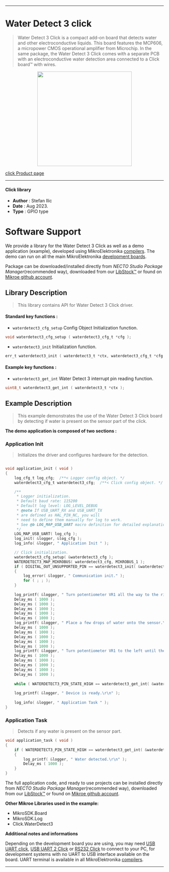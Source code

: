 
---
# Water Detect 3 click

> Water Detect 3 Click is a compact add-on board that detects water and other electroconductive liquids. This board features the MCP606, a micropower CMOS operational amplifier from Microchip. In the same package, the Water Detect 3 Click comes with a separate PCB with an electroconductive water detection area connected to a Click board™ with wires.

<p align="center">
  <img src="https://download.mikroe.com/images/click_for_ide/waterdetect3_click.png" height=300px>
</p>

[click Product page](https://www.mikroe.com/water-detect-3-click)

---


#### Click library

- **Author**        : Stefan Ilic
- **Date**          : Aug 2023.
- **Type**          : GPIO type


# Software Support

We provide a library for the Water Detect 3 Click
as well as a demo application (example), developed using MikroElektronika
[compilers](https://www.mikroe.com/necto-studio).
The demo can run on all the main MikroElektronika [development boards](https://www.mikroe.com/development-boards).

Package can be downloaded/installed directly from *NECTO Studio Package Manager*(recommended way), downloaded from our [LibStock&trade;](https://libstock.mikroe.com) or found on [Mikroe github account](https://github.com/MikroElektronika/mikrosdk_click_v2/tree/master/clicks).

## Library Description

> This library contains API for Water Detect 3 Click driver.

#### Standard key functions :

- `waterdetect3_cfg_setup` Config Object Initialization function.
```c
void waterdetect3_cfg_setup ( waterdetect3_cfg_t *cfg );
```

- `waterdetect3_init` Initialization function.
```c
err_t waterdetect3_init ( waterdetect3_t *ctx, waterdetect3_cfg_t *cfg );
```

#### Example key functions :

- `waterdetect3_get_int` Water Detect 3 interrupt pin reading function.
```c
uint8_t waterdetect3_get_int ( waterdetect3_t *ctx );
```

## Example Description

> This example demonstrates the use of the Water Detect 3 Click board by
  detecting if water is present on the sensor part of the click.

**The demo application is composed of two sections :**

### Application Init

> Initializes the driver and configures hardware for the detection.

```c

void application_init ( void ) 
{
    log_cfg_t log_cfg;  /**< Logger config object. */
    waterdetect3_cfg_t waterdetect3_cfg;  /**< Click config object. */

    /** 
     * Logger initialization.
     * Default baud rate: 115200
     * Default log level: LOG_LEVEL_DEBUG
     * @note If USB_UART_RX and USB_UART_TX 
     * are defined as HAL_PIN_NC, you will 
     * need to define them manually for log to work. 
     * See @b LOG_MAP_USB_UART macro definition for detailed explanation.
     */
    LOG_MAP_USB_UART( log_cfg );
    log_init( &logger, &log_cfg );
    log_info( &logger, " Application Init " );

    // Click initialization.
    waterdetect3_cfg_setup( &waterdetect3_cfg );
    WATERDETECT3_MAP_MIKROBUS( waterdetect3_cfg, MIKROBUS_1 );
    if ( DIGITAL_OUT_UNSUPPORTED_PIN == waterdetect3_init( &waterdetect3, &waterdetect3_cfg ) ) 
    {
        log_error( &logger, " Communication init." );
        for ( ; ; );
    }
    
    log_printf( &logger, " Turn potentiometer VR1 all the way to the right.\r\n" );
    Delay_ms ( 1000 );
    Delay_ms ( 1000 );
    Delay_ms ( 1000 );
    Delay_ms ( 1000 );
    Delay_ms ( 1000 );
    log_printf( &logger, " Place a few drops of water onto the sensor.\r\n" );
    Delay_ms ( 1000 );
    Delay_ms ( 1000 );
    Delay_ms ( 1000 );
    Delay_ms ( 1000 );
    Delay_ms ( 1000 );
    log_printf( &logger, " Turn potentiometer VR1 to the left until the detect LED turns off.\r\n" );
    Delay_ms ( 1000 );
    Delay_ms ( 1000 );
    Delay_ms ( 1000 );
    Delay_ms ( 1000 );
    Delay_ms ( 1000 );
    
    while ( WATERDETECT3_PIN_STATE_HIGH == waterdetect3_get_int( &waterdetect3 ) );
    
    log_printf( &logger, " Device is ready.\r\n" );
    
    log_info( &logger, " Application Task " );
}

```

### Application Task

> Detects if any water is present on the sensor part.

```c
void application_task ( void ) 
{
    if ( WATERDETECT3_PIN_STATE_HIGH == waterdetect3_get_int( &waterdetect3 ) )
    {
        log_printf( &logger, " Water detected.\r\n" );
        Delay_ms ( 1000 );
    }
}
```


The full application code, and ready to use projects can be installed directly from *NECTO Studio Package Manager*(recommended way), downloaded from our [LibStock&trade;](https://libstock.mikroe.com) or found on [Mikroe github account](https://github.com/MikroElektronika/mikrosdk_click_v2/tree/master/clicks).

**Other Mikroe Libraries used in the example:**

- MikroSDK.Board
- MikroSDK.Log
- Click.WaterDetect3

**Additional notes and informations**

Depending on the development board you are using, you may need
[USB UART click](https://www.mikroe.com/usb-uart-click),
[USB UART 2 Click](https://www.mikroe.com/usb-uart-2-click) or
[RS232 Click](https://www.mikroe.com/rs232-click) to connect to your PC, for
development systems with no UART to USB interface available on the board. UART
terminal is available in all MikroElektronika
[compilers](https://shop.mikroe.com/compilers).

---
